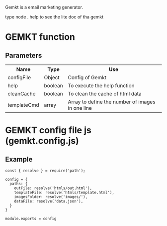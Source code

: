 Gemkt is a email marketing generator.

type node . help to see the lite doc of tha gemkt

# GEMKT function

## Parameters

<table>
  <tr>
    <th>Name</th>
    <th>Type</th> 
    <th>Use</th>
  </tr>
  <tr>
    <td>configFile</td>
    <td>Object</td>
    <td>Config of Gemkt</td>
  </tr>
  <tr>
    <td>help</td>
    <td>boolean</td>
    <td>To execute the help function</td>
  </tr>
  <tr>
    <td>cleanCache</td>
    <td>boolean</td>
    <td>To clean the cache of html data</td>
  </tr>
  <tr>
    <td>templateCmd</td>
    <td>array</td>
    <td>Array to define the number of images in one line</td>
  </tr>
</table>

# GEMKT config file js (gemkt.config.js)

## Example

```
const { resolve } = require('path');

config = {
  paths: {
    outFile: resolve('htmls/out.html'),
    templateFile: resolve('htmls/template.html'),
    imagesFolder: resolve('images/'),
    dataFile: resolve('data.json'),
  }
}

module.exports = config

```